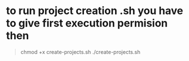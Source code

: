 # to run project creation .sh you have to give first execution permision then 

> chmod +x create-projects.sh
> ./create-projects.sh